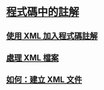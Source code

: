 # [程式碼中的註解](comments-in-code.md)
## [使用 XML 加入程式碼註解](documenting-your-code-with-xml.md)
## [處理 XML 檔案](processing-the-xml-file.md)
## [如何：建立 XML 文件](how-to-create-xml-documentation.md)